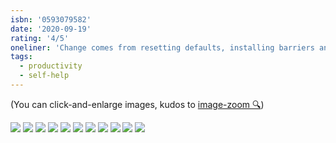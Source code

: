 ```yaml
---
isbn: '0593079582'
date: '2020-09-19'
rating: '4/5'
oneliner: 'Change comes from resetting defaults, installing barriers and designing how you spend your time.'
tags:
  - productivity
  - self-help
---
```


(You can click-and-enlarge images, kudos to [image-zoom 🔍](https://github.com/rpearce/image-zoom))

![](/images/books/make-time/make-time-02.jpg)
![](/images/books/make-time/make-time-03.jpg)
![](/images/books/make-time/make-time-04.jpg)
![](/images/books/make-time/make-time-05.jpg)
![](/images/books/make-time/make-time-06.jpg)
![](/images/books/make-time/make-time-07.jpg)
![](/images/books/make-time/make-time-08.jpg)
![](/images/books/make-time/make-time-09.jpg)
![](/images/books/make-time/make-time-10.jpg)
![](/images/books/make-time/make-time-11.jpg)
![](/images/books/make-time/make-time-12.jpg)
